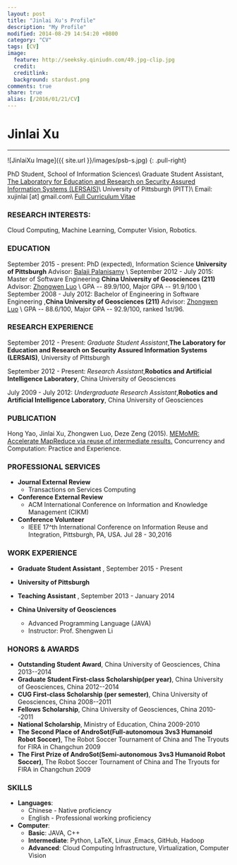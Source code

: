 ```yaml
---
layout: post
title: "Jinlai Xu's Profile"
description: "My Profile"
modified: 2014-08-29 14:54:20 +0800
category: "CV"
tags: [CV]
image:
  feature: http://seeksky.qiniudn.com/49.jpg-clip.jpg
  credit:
  creditlink:
  background: stardust.png
comments: true
share: true
alias: [/2016/01/21/CV]
---
```


# Jinlai Xu
------
![JinlaiXu Image]({{ site.url }}/images/psb-s.jpg)
{: .pull-right}

PhD Student, School of Information Sciences\\
Graduate Student Assistant, [The Laboratory for Education and Research on Security Assured Information Systems (LERSAIS)](http://www.sis.pitt.edu/lersais/index.php)\\
University of Pittsburgh (PITT)\\
Email: xujinlai [at] gmail.com\\
<a href="{{ site.url }}/files/cv_XuJinlai.pdf" class="btn btn-info">Full Curriculum Vitae</a>

### **RESEARCH INTERESTS:**
 Cloud Computing, Machine Learning, Computer Vision, Robotics.


### **EDUCATION**
September 2015 - present: PhD (expected), Information Science  **University of Pittsburgh**      Advisor:  [Balaji Palanisamy](http://www.sis.pitt.edu/bpalan/)
\\
September 2012 - July 2015: Master of Software Engineering  **China University of Geosciences  (211)**      Advisor:  [Zhongwen Luo](http://xgxy.cug.edu.cn/rjgcx/lzw/)
\\
GPA -- 89.9/100, Major GPA -- 91.9/100 \\
September 2008 - July 2012: Bachelor of Engineering in Software Engineering ,**China University of Geosciences  (211)** Advisor:  [Zhongwen Luo](http://xgxy.cug.edu.cn/rjgcx/lzw/)
\\
GPA -- 88.6/100, Major GPA -- 92.9/100, ranked 1st/96.

<!--more-->

### **RESEARCH EXPERIENCE**
September 2012 - Present: *Graduate Student Assistant*,**The Laboratory for Education and Research on Security Assured Information Systems (LERSAIS)**, University of Pittsburgh

September 2012 - Present: *Research Assistant*,**Robotics and Artificial Intelligence Laboratory**, China University of Geosciences

July 2009 - July 2012: *Undergraduate Research Assistant*,**Robotics and Artificial Intelligence Laboratory**, China University of Geosciences

### **PUBLICATION**
Hong Yao, Jinlai Xu, Zhongwen Luo, Deze Zeng (2015). [MEMoMR: Accelerate MapReduce via reuse of intermediate results.](http://onlinelibrary.wiley.com/doi/10.1002/cpe.3702/full) Concurrency and Computation: Practice and Experience.

### PROFESSIONAL SERVICES
 + **Journal External Review**
   + Transactions on Services Computing
 + **Conference External Review**
   + ACM International Conference on Information and Knowledge Management (CIKM)
 + **Conference Volunteer**
   +  IEEE 17^th International Conference on Information Reuse and Integration, Pittsburgh, PA, USA.  Jul 28 - 30,2016

### WORK EXPERIENCE
 + **Graduate Student Assistant** , September 2015 - Present
 + **University of Pittsburgh**

 + **Teaching Assistant** , September 2013 - January 2014
 + **China University of Geosciences**
   + Advanced Programming Language (JAVA)
   + Instructor: Prof. Shengwen Li


### HONORS & AWARDS
 + **Outstanding Student Award**, China University of Geosciences, China       2013--2014
 + **Graduate Student First-class Scholarship(per year)**, China University of Geosciences, China                2012--2014
 + **CUG First-class Scholarship (per semester)**, China University of Geosciences, China       2008--2011
 + **Fellows Scholarship**, China University of Geosciences, China       2010--2011
 + **National Scholarship**, Ministry of Education, China                2009-2010
 + **The Second Place of AndroSot(Full-autonomous 3vs3 Humanoid Robot Soccer)**, The Robot Soccer Tournament of China and The Tryouts for FIRA in Changchun                                    2009
 + **The First Prize of AndroSot(Semi-autonomous 3vs3 Humanoid Robot Soccer)**, The Robot Soccer Tournament of China and The Tryouts for FIRA in Changchun                                      2009

### SKILLS
 + **Languages**:
   + Chinese - Native proficiency
   + English - Professional working proficiency
 + **Computer**:
   + **Basic**: JAVA, C++
   + **Intermediate**: Python, LaTeX, Linux ,Emacs, GitHub, Hadoop
   + **Advanced**: Cloud Computing Infrastructure, Virtualization, Computer Vision
